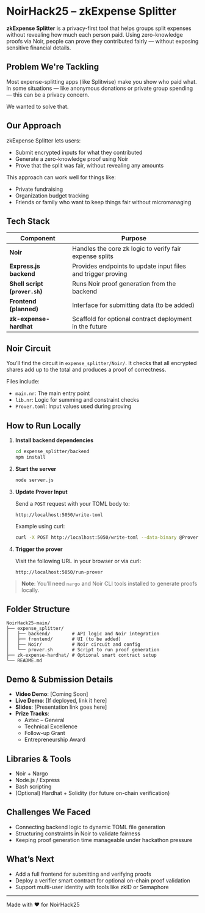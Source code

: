 # NoirHack25 – zkExpense Splitter

**zkExpense Splitter** is a privacy-first tool that helps groups split expenses without revealing how much each person paid. Using zero-knowledge proofs via Noir, people can prove they contributed fairly — without exposing sensitive financial details.

## Problem We're Tackling

Most expense-splitting apps (like Splitwise) make you show who paid what. In some situations — like anonymous donations or private group spending — this can be a privacy concern.

We wanted to solve that.

## Our Approach

zkExpense Splitter lets users:
- Submit encrypted inputs for what they contributed
- Generate a zero-knowledge proof using Noir
- Prove that the split was fair, without revealing any amounts

This approach can work well for things like:
- Private fundraising
- Organization budget tracking
- Friends or family who want to keep things fair without micromanaging

## Tech Stack

| Component | Purpose |
|----------|---------|
| **Noir** | Handles the core zk logic to verify fair expense splits |
| **Express.js backend** | Provides endpoints to update input files and trigger proving |
| **Shell script (`prover.sh`)** | Runs Noir proof generation from the backend |
| **Frontend (planned)** | Interface for submitting data (to be added) |
| **zk-expense-hardhat** | Scaffold for optional contract deployment in the future |

## Noir Circuit

You’ll find the circuit in `expense_splitter/Noir/`. It checks that all encrypted shares add up to the total and produces a proof of correctness.

Files include:
- `main.nr`: The main entry point
- `lib.nr`: Logic for summing and constraint checks
- `Prover.toml`: Input values used during proving

## How to Run Locally

1. **Install backend dependencies**
   ```bash
   cd expense_splitter/backend
   npm install
   ```

2. **Start the server**
   ```bash
   node server.js
   ```

3. **Update Prover Input**

   Send a `POST` request with your TOML body to:
   ```
   http://localhost:5050/write-toml
   ```

   Example using curl:
   ```bash
   curl -X POST http://localhost:5050/write-toml --data-binary @Prover.toml
   ```

4. **Trigger the prover**

   Visit the following URL in your browser or via curl:
   ```
   http://localhost:5050/run-prover
   ```

> **Note**: You’ll need `nargo` and Noir CLI tools installed to generate proofs locally.

## Folder Structure

```
NoirHack25-main/
├── expense_splitter/
│   ├── backend/        # API logic and Noir integration
│   ├── frontend/       # UI (to be added)
│   ├── Noir/           # Noir circuit and config
│   └── prover.sh       # Script to run proof generation
├── zk-expense-hardhat/ # Optional smart contract setup
└── README.md
```

## Demo & Submission Details

- **Video Demo**: [Coming Soon]
- **Live Demo**: [If deployed, link it here]
- **Slides**: [Presentation link goes here]
- **Prize Tracks**:  
  - Aztec – General  
  - Technical Excellence  
  - Follow-up Grant  
  - Entrepreneurship Award

## Libraries & Tools

- Noir + Nargo
- Node.js / Express
- Bash scripting
- (Optional) Hardhat + Solidity (for future on-chain verification)

## Challenges We Faced

- Connecting backend logic to dynamic TOML file generation
- Structuring constraints in Noir to validate fairness
- Keeping proof generation time manageable under hackathon pressure

## What’s Next

- Add a full frontend for submitting and verifying proofs
- Deploy a verifier smart contract for optional on-chain proof validation
- Support multi-user identity with tools like zkID or Semaphore

---

Made with ❤️ for NoirHack25
